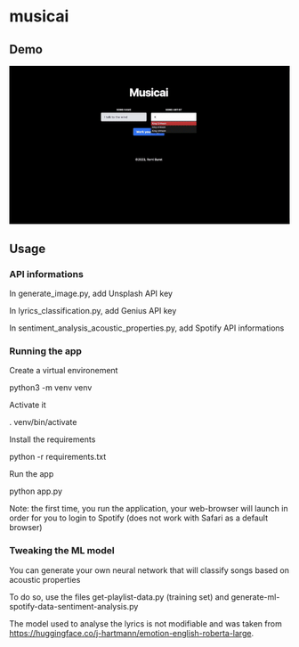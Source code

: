 # musicai

## Demo 

![](demo.gif)

## Usage

### API informations
In generate_image.py, add Unsplash API key

In lyrics_classification.py, add Genius API key

In sentiment_analysis_acoustic_properties.py, add Spotify API informations

### Running the app

Create a virtual environement 

python3 -m venv venv

Activate it

. venv/bin/activate

Install the requirements

python -r requirements.txt

Run the app

python app.py

Note: the first time, you run the application, your web-browser will launch in order for you to login to Spotify (does not work with Safari as a default browser)

### Tweaking the ML model

You can generate your own neural network that will classify songs based on acoustic properties

To do so, use the files get-playlist-data.py (training set) and generate-ml-spotify-data-sentiment-analysis.py

The model used to analyse the lyrics is not modifiable and was taken from https://huggingface.co/j-hartmann/emotion-english-roberta-large.



